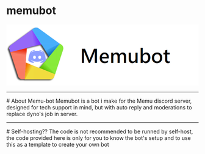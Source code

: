# memubot
![](readmefiles/memu-bot-banner.png)

<hr>
# About Memu-bot
Memubot is a bot i make for the Memu discord server, designed for tech support in mind, but with auto reply and moderations to replace dyno's job in server.

<hr>
# Self-hosting??
The code is not recommended to be runned by self-host, the code provided here is only for you to know the bot's setup and to use this as a template to create your own bot
